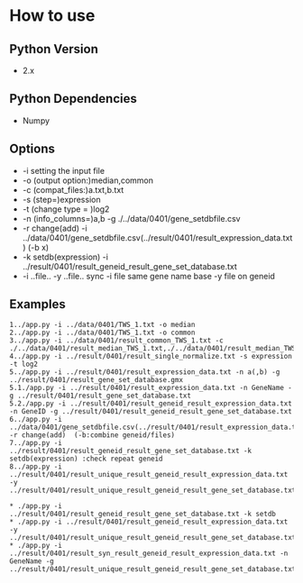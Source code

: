 # How to use

## Python Version

* 2.x

## Python Dependencies

* Numpy

## Options

* -i setting the input file
* -o (output option:)median,common
* -c (compat_files:)a.txt,b.txt
* -s (step=)expression
* -t (change type = )log2
* -n (info_columns=)a,b -g ./../data/0401/gene_setdbfile.csv
* -r change(add)  -i ../data/0401/gene_setdbfile.csv(../result/0401/result_expression_data.txt) (-b x)
* -k setdb(expression) -i ../result/0401/result_geneid_result_gene_set_database.txt
* -i ..file.. -y ..file.. sync -i file same gene name base -y file on geneid

## Examples
```shell
1../app.py -i ../data/0401/TWS_1.txt -o median
2../app.py -i ../data/0401/TWS_1.txt -o common
3../app.py -i ../data/0401/result_common_TWS_1.txt -c ./../data/0401/result_median_TWS_1.txt,./../data/0401/result_median_TWS_2.txt,./../data/0401/result_median_TWS_3.txt
4../app.py -i ../result/0401/result_single_normalize.txt -s expression -t log2
5../app.py -i ../result/0401/result_expression_data.txt -n a(,b) -g ../result/0401/result_gene_set_database.gmx
5.1./app.py -i ../result/0401/result_expression_data.txt -n GeneName -g ../result/0401/result_gene_set_database.txt
5.2./app.py -i ../result/0401/result_geneid_result_expression_data.txt -n GeneID -g ../result/0401/result_geneid_result_gene_set_database.txt
6../app.py -i ../data/0401/gene_setdbfile.csv(../result/0401/result_expression_data.txt)  -r change(add)  (-b:combine geneid/files)
7../app.py -i ../result/0401/result_geneid_result_gene_set_database.txt -k setdb(expression) :check repeat geneid
8../app.py -i ../result/0401/result_unique_result_geneid_result_expression_data.txt -y ../result/0401/result_unique_result_geneid_result_gene_set_database.txt
```
```shell
* ./app.py -i ../result/0401/result_geneid_result_gene_set_database.txt -k setdb     
* ./app.py -i ../result/0401/result_geneid_result_expression_data.txt -y ../result/0401/result_unique_result_geneid_result_gene_set_database.txt 
* ./app.py -i ../result/0401/result_syn_result_geneid_result_expression_data.txt -n GeneName -g ../result/0401/result_unique_result_geneid_result_gene_set_database.txt
```
